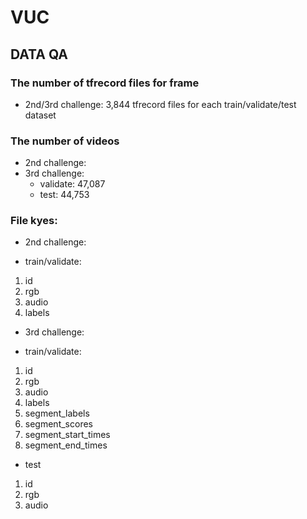 # VUC

## DATA QA

### The number of tfrecord files for frame
- 2nd/3rd challenge: 3,844 tfrecord files for each train/validate/test dataset

### The number of videos
- 2nd challenge:
- 3rd challenge:
  * validate: 47,087
  * test: 44,753

### File kyes:
* 2nd challenge:
 - train/validate:
  1) id
  2) rgb
  3) audio
  4) labels
* 3rd challenge:
 - train/validate:
  1) id
  2) rgb
  3) audio
  4) labels
  5) segment_labels
  6) segment_scores
  7) segment_start_times
  8) segment_end_times
 - test
  1) id
  2) rgb
  3) audio
  
 
